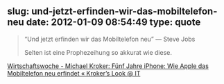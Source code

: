 slug: und-jetzt-erfinden-wir-das-mobiltelefon-neu
date: 2012-01-09 08:54:49
type: quote
---

> “Und jetzt erfinden wir das Mobiltelefon neu” — Steve Jobs
> 
>  Selten ist eine Prophezeihung so akkurat wie diese.
> 
> 

[Wirtschaftswoche - Michael Kroker: Fünf Jahre iPhone: Wie Apple das Mobiltelefon neu erfindet « Kroker’s Look @ IT](http://blog.wiwo.de/look-at-it/2012/01/09/funf-jahre-iphone-apple/)
